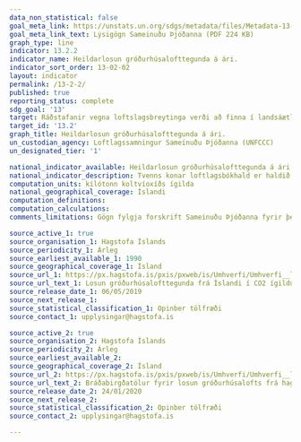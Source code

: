 ```yaml
---
data_non_statistical: false
goal_meta_link: https://unstats.un.org/sdgs/metadata/files/Metadata-13-02-02.pdf
goal_meta_link_text: Lýsigögn Sameinuðu Þjóðanna (PDF 224 KB)
graph_type: line
indicator: 13.2.2
indicator_name: Heildarlosun gróðurhúsalofttegunda á ári.
indicator_sort_order: 13-02-02
layout: indicator
permalink: /13-2-2/
published: true
reporting_status: complete
sdg_goal: '13'
target: Ráðstafanir vegna loftslagsbreytinga verði að finna í landsáætlunum, stefnumótunum og skipulagi.
target_id: '13.2'
graph_title: Heildarlosun gróðurhúsalofttegunda á ári.
un_custodian_agency: Loftlagssamningur Sameinuðu Þjóðanna (UNFCCC)
un_designated_tier: '1'

national_indicator_available: Heildarlosun gróðurhúsalofttegunda á ári.
national_indicator_description: Tvenns konar loftlagsbókhald er haldið á Íslandi. Annars vegar er bókhald um losun sem á sér stað innan landamæra Íslands og skilað er til Loftlagssamnings Sameinuðu Þjóðanna (UNFCCC) af Umhverfisstofnun og gefið út í árlegum NIR skýrslum (e. National Inventory Reports). Hins vegar er bókhald um losun sem á sér stað innan hagkerfis Íslands, það er haldið af Hagstofu Íslands og skilað til Tölfræðistofnunar Evrópu (Eurostat) sem hluti af losunarbókhaldi lofttegunda (e. Air Emissions Acounts - AEA). Loftlagsbókhald UNFCCC er er sundurliðað eftir uppsprettum gróðurhúsalofttegunda en bókahld Eurostat er sundurliðað eftir NACE atvinnugreinaflokkum.
computation_units: kílótonn koltvíoxíðs ígilda
national_geographical_coverage: Íslandi
computation_definitions: 
computation_calculations: 
comments_limitations: Gögn fylgja forskrift Sameinuðu Þjóðanna fyrir þennan mælikvarða. Þessi mælikvarði var fundinn í samstarfi við sérfræðinga í málefninu.

source_active_1: true
source_organisation_1: Hagstofa Íslands
source_periodicity_1: Árleg
source_earliest_available_1: 1990
source_geographical_coverage_1: Ísland 
source_url_1: https://px.hagstofa.is/pxis/pxweb/is/Umhverfi/Umhverfi__lofttegundir/UMH31107.px
source_url_text_1: Losun gróðurhúsalofttegunda frá Íslandi í CO2 ígildum, 1990-2017
source_release_date_1: 06/05/2019
source_next_release_1: 
source_statistical_classification_1: Opinber tölfræði
source_contact_1: upplysingar@hagstofa.is

source_active_2: true
source_organisation_2: Hagstofa Íslands
source_periodicity_2: Árleg
source_earliest_available_2: 
source_geographical_coverage_2: Ísland 
source_url_2: https://px.hagstofa.is/pxis/pxweb/is/Umhverfi/Umhverfi__lofttegundir/UMH31109.px
source_url_text_2: Bráðabirgðatölur fyrir losun gróðurhúsalofts frá hagkerfi Íslands 2016-2019
source_release_date_2: 24/01/2020
source_next_release_2: 
source_statistical_classification_2: Opinber tölfræði
source_contact_2: upplysingar@hagstofa.is

---
```

